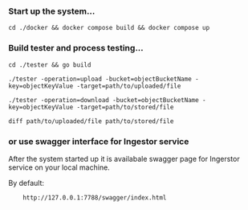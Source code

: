 ### Start up the system...
```
cd ./docker && docker compose build && docker compose up
```

### Build tester and process testing...
```
cd ./tester && go build
```

```
./tester -operation=upload -bucket=objectBucketName -key=objectKeyValue -target=path/to/uploaded/file
```

```
./tester -operation=download -bucket=objectBucketName -key=objectKeyValue -target=path/to/stored/file
```

```
diff path/to/uploaded/file path/to/stored/file
```

### or use swagger interface for Ingestor service

After the system started up it is availabale swagger page for Ingerstor service on your local machine.

By default:

```
    http://127.0.0.1:7788/swagger/index.html
```
